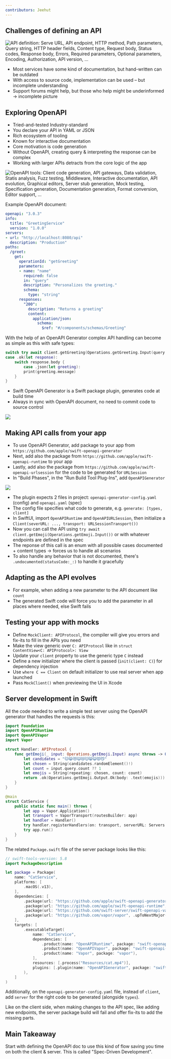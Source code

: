 ```yaml
---
contributors: Jeehut
---
```


## Challenges of defining an API

![API definition: Serve URL, API endpoint, HTTP method, Path parameters, Query string, HTTP header fields, Content type, Request body, Status codes, Response body, Errors, Required parameters, Optional parameters, Encoding, Authorization, API version, ...][api-definition-challenges]

[api-definition-challenges]: ../../../images/notes/wwdc23/10171/api-definition-challenges.png

- Most services have some kind of documentation, but hand-written can be outdated
- With access to source code, implementation can be used – but incomplete understanding
- Support forums might help, but those who help might be underinformed
-> incomplete picture

## Exploring OpenAPI

- Tried-and-tested Industry-standard 
- You declare your API in YAML or JSON
- Rich ecosystem of tooling
- Known for interactive documentation
- Core motivation is code generation
- Without OpenAPI, creating query & interpreting the response can be complex
- Working with larger APIs detracts from the core logic of the app

![OpenAPI tools: Client code generation, API gateways, Data validation, Statis analysis, Fuzz testing, Middleware, Interactive documentation, API evolution, Graphical editors, Server stub generation, Mock testing, Specification generation, Documentation generation, Format conversion, Editor support, ...][openapi-tools]

[openapi-tools]: ../../../images/notes/wwdc23/10171/openapi-tools.png

Example OpenAPI document:

```yaml
openapi: "3.0.3"
info:
  title: "GreetingService"
  version: "1.0.0"
servers:
- url: "http://localhost:8080/api"
  description: "Production"
paths:
  /greet:
    get:
      operationId: "getGreeting"
      parameters:
      - name: "name"
        required: false
        in: "query"
        description: "Personalizes the greeting."
        schema:
          type: "string"
      responses:
        "200":
          description: "Returns a greeting"
          content:
            application/json:
              schema:
                $ref: "#/components/schemas/Greeting" 
```

With the help of an OpenAPI Generator complex API handling can become as simple as this with safe types:

```Swift
switch try await client.getGreeting(Operations.getGreeting.Input(query: Operations.getGreeting.Input.Query(name: "Jane"))) {
case .ok(let response):
	switch response.body {
		case .json(let greeting):
		print(greeting.message)
	}
}
```

- Swift OpenAPI Generator is a Swift package plugin, generates code at build time
- Always in sync with OpenAPI document, no need to commit code to source control

![][code-generation]

[code-generation]: ../../../images/notes/wwdc23/10171/code-generation.png

## Making API calls from your app

- To use OpenAPI Generator, add package to your app from `https://github.com/apple/swift-openapi-generator`
- Next, add also the package from `https://github.com/apple/swift-openapi-runtime` to your app
- Lastly, add also the package from `https://github.com/apple/swift-openapi-urlsession` for the code to be generated for `URLSession`
- In "Build Phases", in the "Run Build Tool Plug-Ins", add `OpenAPIGenerator`

![][build-tool-plugins]

[build-tool-plugins]: ../../../images/notes/wwdc23/10171/build-tool-plugins.png

- The plugin expects 2 files in project: `openapi-generator-config.yaml` (config) and `openapi.yaml` (spec)
- The config file specifies what code to generate, e.g. `generate: [types, client]`
- In SwiftUI, import `OpenAPIRuntime` and `OpenAPIURLSession`, then initialize a `Client(severURL: ..., transport: URLSessionTransport())`
- Now you can call the API using `try await client.getEmoji(Operations.getEmoji.Input())` or with whatever endpoints are defined in the spec
- The reponse of this call is an enum with all possible cases documented + content types -> forces us to handle all scenarios
- To also handle any behavior that is not documented, there's `.undocumented(statusCode:_:)` to handle it gracefully


## Adapting as the API evolves

- For example, when adding a new parameter to the API document like `count`
- The generated Swift code will force you to add the parameter in all places where needed, else Swift fails


## Testing your app with mocks

- Define `MockClient: APIProtocol`, the compiler will give you errors and fix-its to fill in the APIs you need
- Make the view generic over `C: APIProtocol` like in `struct ContentView<C: APIProtocol>: View`
- Update your `client` property to use the generic type `C` instead
- Define a new initializer where the client is passed (`init(client: C)`) for dependency injection
- Use `where C == Client` on default initializer to use real server when app launched
- Pass `MockClient()` when previewing the UI in Xcode

## Server development in Swift

All the code needed to write a simple test server using the OpenAPI generator that handles the requests is this:

```Swift
import Foundation
import OpenAPIRuntime
import OpenAPIVapor
import Vapor

struct Handler: APIProtocol {
    func getEmoji(_ input: Operations.getEmoji.Input) async throws -> Operations.getEmoji.Output {
        let candidates = "🐱😹😻🙀😿😽😸😺😾😼"
        let chosen = String(candidates.randomElement()!)
        let count = input.query.count ?? 1
        let emojis = String(repeating: chosen, count: count)
        return .ok(Operations.getEmoji.Output.Ok(body: .text(emojis)))
    }
}

@main
struct CatService {
    public static func main() throws {
        let app = Vapor.Application()
        let transport = VaporTransport(routesBuilder: app)
        let handler = Handler()
        try handler.registerHandlers(on: transport, serverURL: Servers.server1())
        try app.run()
    }
}
```

The related `Package.swift` file of the server package looks like this:

```Swift
// swift-tools-version: 5.8
import PackageDescription

let package = Package(
    name: "CatService",
    platforms: [
        .macOS(.v13),
    ],
    dependencies: [
        .package(url: "https://github.com/apple/swift-openapi-generator", .upToNextMinor(from: "0.1.0")),
        .package(url: "https://github.com/apple/swift-openapi-runtime", .upToNextMinor(from: "0.1.0")),
        .package(url: "https://github.com/swift-server/swift-openapi-vapor", .upToNextMinor(from: "0.1.0")),
        .package(url: "https://github.com/vapor/vapor", .upToNextMajor(from: "4.69.2")),
    ],
    targets: [
        .executableTarget(
            name: "CatService",
            dependencies: [
                .product(name: "OpenAPIRuntime", package: "swift-openapi-runtime"),
                .product(name: "OpenAPIVapor", package: "swift-openapi-vapor"),
                .product(name: "Vapor", package: "vapor"),
            ],
            resources: [.process("Resources/cat.mp4")],
            plugins: [.plugin(name: "OpenAPIGenerator", package: "swift-openapi-generator")]
        ),
    ]
)
```

Additionally, on the `openapi-generator-config.yaml` file, instead of `client`, add `server` for the right code to be generated (alongside `types`).

Like on the client side, when making changes to the API spec, like adding new endpoints, the server package build will fail and offer fix-its to add the missing parts.

## Main Takeaway

Start with defining the OpenAPI doc to use this kind of flow saving you time on both the client & server. This is called "Spec-Driven Development".
